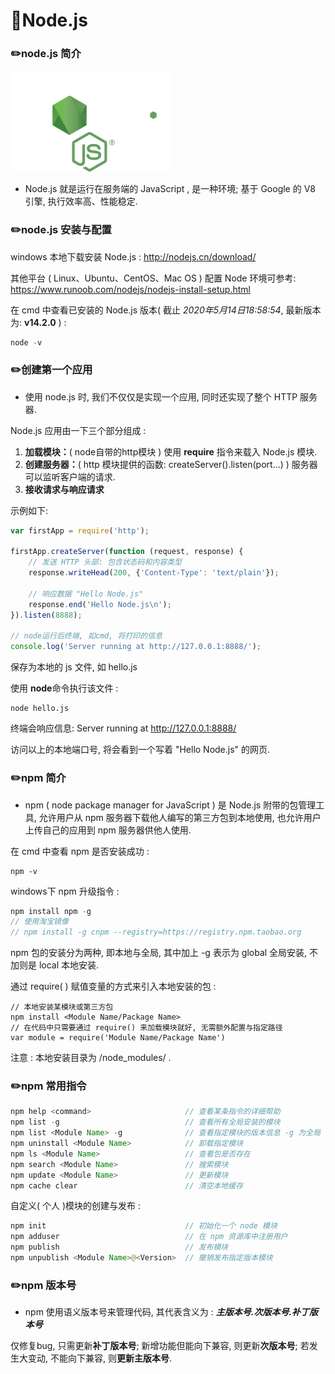 # :paperclip:Node.js

### :pencil2:node.js 简介

<img src="imgs_backup\nodejs.svg" style="zoom:25%; background: rgb(51,51,51)" />

- Node.js 就是运行在服务端的 JavaScript , 是一种环境; 基于 Google 的 V8 引擎, 执行效率高、性能稳定.



### :pencil2:node.js 安装与配置

windows 本地下载安装 Node.js : http://nodejs.cn/download/

其他平台 ( Linux、Ubuntu、CentOS、Mac OS ) 配置 Node 环境可参考: https://www.runoob.com/nodejs/nodejs-install-setup.html

在 cmd 中查看已安装的 Node.js 版本( 截止 *2020年5月14日18:58:54*, 最新版本为: **v14.2.0** ) :

```java
node -v
```



### :pencil2:创建第一个应用

- 使用 node.js 时, 我们不仅仅是实现一个应用, 同时还实现了整个 HTTP 服务器.

Node.js 应用由一下三个部分组成 :

1. **加载模块：**( node自带的http模块 ) 使用 **require** 指令来载入 Node.js 模块.
2. **创建服务器：**( http 模块提供的函数: createServer().listen(port...) ) 服务器可以监听客户端的请求.
3. **接收请求与响应请求**

示例如下:

```javascript
var firstApp = require('http');

firstApp.createServer(function (request, response) {
    // 发送 HTTP 头部: 包含状态码和内容类型
    response.writeHead(200, {'Content-Type': 'text/plain'});

    // 响应数据 "Hello Node.js"
    response.end('Hello Node.js\n');
}).listen(8888);

// node运行后终端, 如cmd, 将打印的信息
console.log('Server running at http://127.0.0.1:8888/');
```

保存为本地的 js 文件, 如 hello.js

使用 **node**命令执行该文件 :

```
node hello.js
```

终端会响应信息: Server running at http://127.0.0.1:8888/

访问以上的本地端口号, 将会看到一个写着 "Hello Node.js" 的网页.



### :pencil2:npm 简介

- npm ( node package manager for JavaScript ) 是 Node.js 附带的包管理工具, 允许用户从 npm 服务器下载他人编写的第三方包到本地使用, 也允许用户上传自己的应用到 npm 服务器供他人使用.

在 cmd 中查看 npm 是否安装成功 : 

```
npm -v
```

windows下 npm 升级指令 :

```java
npm install npm -g
// 使用淘宝镜像
// npm install -g cnpm --registry=https://registry.npm.taobao.org
```

npm 包的安装分为两种, 即本地与全局, 其中加上 -g 表示为 global 全局安装, 不加则是 local 本地安装.

通过 require( ) 赋值变量的方式来引入本地安装的包 :

```
// 本地安装某模块或第三方包
npm install <Module Name/Package Name>
// 在代码中只需要通过 require() 来加载模块就好, 无需额外配置与指定路径
var module = require('Module Name/Package Name')
```

注意 : 本地安装目录为 /node_modules/ .



### :pencil2:npm 常用指令

```java
npm help <command>                     // 查看某条指令的详细帮助 
npm list -g                            // 查看所有全局安装的模块 
npm list <Module Name> -g              // 查看指定模块的版本信息 -g 为全局
npm uninstall <Module Name>            // 卸载指定模块
npm ls <Module Name>      			   // 查看包是否存在
npm search <Module Name>               // 搜索模块
npm update <Module Name>               // 更新模块
npm cache clear                        // 清空本地缓存
```

自定义( 个人 )模块的创建与发布 :

```java
npm init                               // 初始化一个 node 模块
npm adduser                            // 在 npm 资源库中注册用户
npm publish                            // 发布模块
npm unpublish <Module Name>@<Version>  // 撤销发布指定版本模块
```



### :pencil2:npm 版本号

- npm 使用语义版本号来管理代码, 其代表含义为 : ***主版本号.次版本号.补丁版本号***

仅修复bug, 只需更新**补丁版本号**; 新增功能但能向下兼容, 则更新**次版本号**; 若发生大变动, 不能向下兼容, 则**更新主版本号**.

